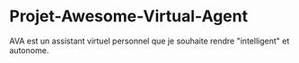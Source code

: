 # Projet-Awesome-Virtual-Agent
AVA est un assistant virtuel personnel que je souhaite rendre "intelligent" et autonome.
